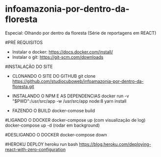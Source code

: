 # infoamazonia-por-dentro-da-floresta
Especial: Olhando por dentro da floresta (Série de reportagens em REACT)

#PRÉ REQUISITOS
- Instalar o docker: https://docs.docker.com/install/
- Instalar o git: https://git-scm.com/downloads

#INSTALAÇÃO DO SITE

- CLONANDO O SITE DO GITHUB
git clone https://github.com/studiocuboweb/infoamazonia-por-dentro-da-floresta.git

- INSTALANDO O NPM E AS DEPENDENCIAS
docker run -v "$PWD":/usr/src/app -w /usr/src/app node:8 yarn install

- FAZENDO O BUILD
docker-comose build


#LIGANDO O DOCKER
docker-compose up (com visualização de log)
docker-compose up -d (rodar em background)

#DESLIGANDO O DOCKER
docker-compose down

#HEROKU DEPLOY
heroku run bash
https://blog.heroku.com/deploying-react-with-zero-configuration

